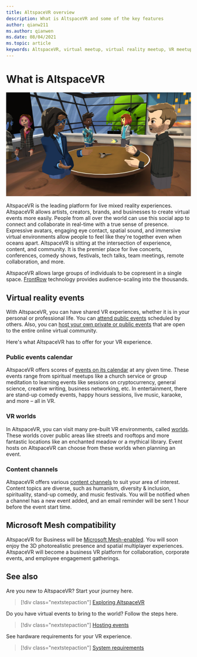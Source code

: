 ```yaml
---
title: AltspaceVR overview
description: What is AltspaceVR and some of the key features
author: qianw211    
ms.author: qianwen
ms.date: 08/04/2021
ms.topic: article
keywords: AltspaceVR, virtual meetup, virtual reality meetup, VR meetup, virtual reality platforms, VR platform, immersive virtual events, immersive VR events, virtual reality events, VR events, VR world-building, immersive VR experience, social VR, social VR platform, VR event hosting, social virtual reality, virtual reality event hosting
---
```


# What is AltspaceVR

![AltspaceVR banner image](images/vr-interactions.png)

AltspaceVR is the leading platform for live mixed reality experiences. AltspaceVR allows artists, creators, brands, and businesses to create virtual events more easily. People from all over the world can use this social app to connect and collaborate in real-time with a true sense of presence. Expressive avatars, engaging eye contact, spatial sound, and immersive virtual environments allow people to feel like they're together even when oceans apart. AltspaceVR is sitting at the intersection of experience, content, and community. It is the premier place for live concerts, conferences, comedy shows, festivals, tech talks, team meetings, remote collaboration, and more.  

AltspaceVR allows large groups of individuals to be copresent in a single space.  [FrontRow](faqs/scaling-audiences.md) technology provides audience-scaling into the thousands.

## Virtual reality events

With AltspaceVR, you can have shared VR experiences, whether it is in your personal or professional life. You can [attend public events](community/exploring-title-screen.md#destinations) scheduled by others.   Also, you can [host your own private or public events](tutorials/creating-an-event.md) that are open to the entire online virtual community.

Here's what AltspaceVR has to offer for your VR experience.

### Public events calendar

AltspaceVR offers scores of [events on its calendar](https://account.altvr.com/events/main) at any given time. These events range from spiritual meetups like a church service or group meditation to learning events like sessions on cryptocurrency, general science, creative writing, business networking, etc. In entertainment, there are stand-up comedy events, happy hours sessions, live music, karaoke, and more – all in VR.

### VR worlds

In AltspaceVR, you can visit many pre-built VR environments, called [worlds](community/exploring-title-screen.md#other-functions). These worlds cover public areas like streets and rooftops and more fantastic locations like an enchanted meadow or a mythical library. Event hosts on AltspaceVR can choose from these worlds when planning an event.

### Content channels

AltspaceVR offers various [content channels](https://account.altvr.com/channels/popular) to suit your area of interest. Content topics are diverse, such as humanism, diversity & inclusion, spirituality, stand-up comedy, and music festivals. You will be notified when a channel has a new event added, and an email reminder will be sent 1 hour before the event start time.

## Microsoft Mesh compatibility

AltspaceVR for Business will be [Microsoft Mesh-enabled](/mesh/). You will soon enjoy the 3D photorealistic presence and spatial multiplayer experiences. AltspaceVR will become a business VR platform for collaboration, corporate events, and employee engagement gatherings.

## See also

Are you new to AltspaceVR? Start your journey here.
> [!div class="nextstepaction"]
> [Exploring AltspaceVR](./explore/beginners-guide.md)

Do you have virtual events to bring to the world? Follow the steps here.
> [!div class="nextstepaction"]
> [Hosting events](./explore/host-events.md)

See hardware requirements for your VR experience.
> [!div class="nextstepaction"]
> [System requirements](getting-started/system-requirements.md)
